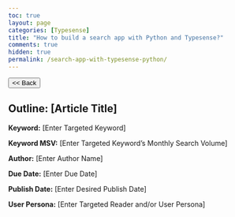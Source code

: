 ```yaml
---
toc: true
layout: page
categories: [Typesense]
title: "How to build a search app with Python and Typesense?"
comments: true
hidden: true
permalink: /search-app-with-typesense-python/
---
```


<button class="back-button" onclick="window.history.back()"><< Back</button>

## Outline: [Article Title]

**Keyword:** [Enter Targeted Keyword]

**Keyword MSV:** [Enter Targeted Keyword’s Monthly Search Volume]

**Author:** [Enter Author Name]

**Due Date:** [Enter Due Date]

**Publish Date:** [Enter Desired Publish Date]

**User Persona:** [Enter Targeted Reader and/or User Persona]

<br>
